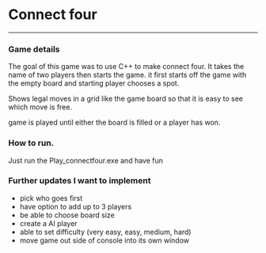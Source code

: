 # Connect four
___

### Game details
The goal of this game was  to use C++ to make connect four. It takes the name of two players then starts the game. it first starts off the game with the empty board and starting player chooses a spot.

Shows legal moves in a grid like the game board so that it is easy to see which move is free.

game is played until either the board is filled or a player has won.


### How to run.

Just run the Play_connectfour.exe and have fun

### Further updates I want to implement

 * pick who goes first
 * have option to add up to 3 players
 * be able to choose board size
 * create a AI player
  * able to set difficulty (very easy, easy, medium, hard)
 * move game out side of console into its own window
